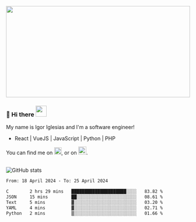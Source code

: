<img src="https://c.tenor.com/KjVxfRrrncUAAAAd/matrix.gif" width="100%" height="250px">

### 🔭 Hi there <img src="https://raw.githubusercontent.com/MartinHeinz/MartinHeinz/master/wave.gif" width="30px">


My name is Igor Iglesias and I'm a software engineer!
<br>

<ul>
  <li> React | VueJS | JavaScript | Python | PHP </li>
</ul>
You can find me on <a href="https://twitter.com/IgorIglesias5"><img src="https://i.imgur.com/JLLlB5S.png" width="20px"></a>, or on <a href="https://www.linkedin.com/in/igor-iglesias-62478428/"><img src="https://i.imgur.com/PXyIkWx.png" width="22px"></a>.

<br>
<br>

![GitHub stats](https://github-readme-stats.vercel.app/api?username=igoiglesias&show_icons=true&count_private=true&theme=chartreuse-dark&hide_title=true)

<!--START_SECTION:waka-->

```txt
From: 18 April 2024 - To: 25 April 2024

C        2 hrs 29 mins   █████████████████████░░░░   83.82 %
JSON     15 mins         ██░░░░░░░░░░░░░░░░░░░░░░░   08.61 %
Text     5 mins          ▓░░░░░░░░░░░░░░░░░░░░░░░░   03.20 %
YAML     4 mins          ▓░░░░░░░░░░░░░░░░░░░░░░░░   02.71 %
Python   2 mins          ▒░░░░░░░░░░░░░░░░░░░░░░░░   01.66 %
```

<!--END_SECTION:waka-->
